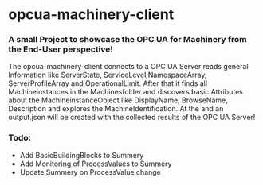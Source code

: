 # opcua-machinery-client

### A small Project to showcase the OPC UA for Machinery from the End-User perspective!

The opcua-machinery-client connects to a OPC UA Server reads general Information like ServerState, ServiceLevel,NamespaceArray, ServerProfileArray and OperationalLimit. After that it finds all Machineinstances in the Machinesfolder and discovers basic Attributes about the MachineinstanceObject like DisplayName, BrowseName, Description and explores the MachineIdentification. At the and an output.json will be created with the collected results of the OPC UA Server!

### Todo:
- Add BasicBuildingBlocks to Summery
- Add Monitoring of ProcessValues to Summery
- Update Summery on ProcessValue change
